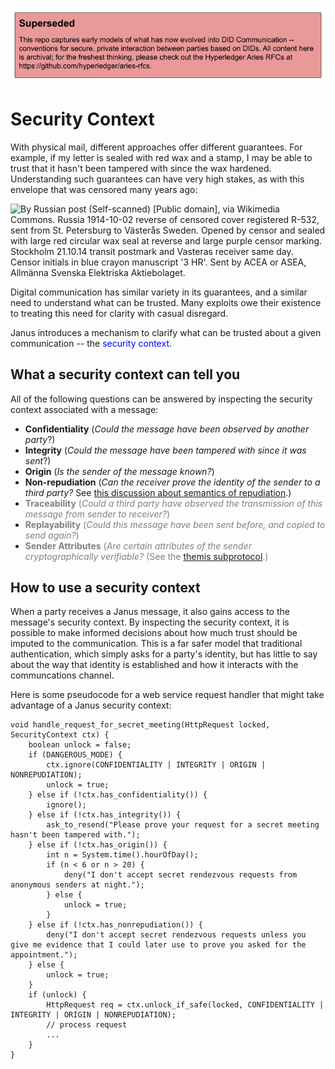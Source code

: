 ![superseded](../superseded.png)
# Security Context

With physical mail, different approaches offer different guarantees. For
 example, if my letter is sealed with red wax and a stamp, I may be able
 to trust that it hasn't been tampered with since the wax hardened. Understanding
 such guarantees can have very high stakes, as with this envelope that
 was censored many years ago:

![By Russian post (Self-scanned) [Public domain], via Wikimedia Commons.
Russia 1914-10-02 reverse of censored cover registered R-532, sent from
St. Petersburg to Västerås Sweden. Opened by censor and sealed with large
red circular wax seal at reverse and large purple censor marking.
Stockholm 21.10.14 transit postmark and Vasteras receiver same day.
Censor initials in blue crayon manuscript '3 HR'. Sent by ACEA or ASEA,
Allmänna Svenska Elektriska Aktiebolaget.](sealed-envelope.jpg)

Digital communication has similar variety in its guarantees, and a similar
 need to understand what can be trusted. Many exploits owe their existence
 to treating this need for clarity with casual disregard.

Janus introduces a mechanism to clarify what can be trusted about a given
 communication -- the <font color="blue">security context</font>.

## What a security context can tell you

All of the following questions can be answered by inspecting the security
context associated with a message:

* <b>Confidentiality</b> (_Could the message have been observed by another party_?)
* <b>Integrity</b> (_Could the message have been tampered with since it was sent_?)
* <b>Origin</b> (_Is the sender of the message known?_)
* <b>Non-repudiation</b> (_Can the receiver prove the identity of
  the sender to a third party?_ See [this discussion about semantics of
  repudiation](repudiation.md).)
* <font color="gray"><b>Traceability</b> (_Could a third party have
  observed the transmission of this message from sender to receiver?_)</font>
* <font color="gray"><b>Replayability</b> (_Could this message have been
  sent before, and copied to send again?_)</font>
* <font color="gray"><b>Sender Attributes</b> (_Are certain attributes of
  the sender cryptographically verifiable?_ (See the [themis subprotocol](
  ../themis/README.md).)</font>

## How to use a security context

When a party receives a Janus message, it also gains access to the
 message's security context. By inspecting the security context, it is
 possible to make informed decisions about how much trust should be
 imputed to the communication. This is a far safer model that traditional
 authentication, which simply asks for a party's identity, but has little
 to say about the way that identity is established and how it interacts
 with the communcations channel.

Here is some pseudocode for a web service request handler that might
 take advantage of a Janus security context:

```
void handle_request_for_secret_meeting(HttpRequest locked, SecurityContext ctx) {
    boolean unlock = false;
    if (DANGEROUS_MODE) {
        ctx.ignore(CONFIDENTIALITY | INTEGRITY | ORIGIN | NONREPUDIATION);
        unlock = true;
    } else if (!ctx.has_confidentiality()) {
        ignore();
    } else if (!ctx.has_integrity()) {
        ask_to_resend("Please prove your request for a secret meeting hasn't been tampered with.");
    } else if (!ctx.has_origin()) {
        int n = System.time().hourOfDay();
        if (n < 6 or n > 20) {
            deny("I don't accept secret rendezvous requests from anonymous senders at night.");
        } else {
            unlock = true;
        }
    } else if (!ctx.has_nonrepudiation()) {
        deny("I don't accept secret rendezvous requests unless you give me evidence that I could later use to prove you asked for the appointment.");
    } else {
        unlock = true;
    }
    if (unlock) {
        HttpRequest req = ctx.unlock_if_safe(locked, CONFIDENTIALITY | INTEGRITY | ORIGIN | NONREPUDIATION);
        // process request
        ...
    }
}
```


